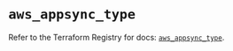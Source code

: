 # `aws_appsync_type`

Refer to the Terraform Registry for docs: [`aws_appsync_type`](https://registry.terraform.io/providers/hashicorp/aws/5.100.0/docs/resources/appsync_type).
